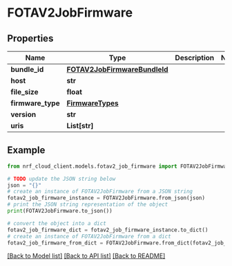 # FOTAV2JobFirmware


## Properties

Name | Type | Description | Notes
------------ | ------------- | ------------- | -------------
**bundle_id** | [**FOTAV2JobFirmwareBundleId**](FOTAV2JobFirmwareBundleId.md) |  | 
**host** | **str** |  | 
**file_size** | **float** |  | 
**firmware_type** | [**FirmwareTypes**](FirmwareTypes.md) |  | 
**version** | **str** |  | 
**uris** | **List[str]** |  | 

## Example

```python
from nrf_cloud_client.models.fotav2_job_firmware import FOTAV2JobFirmware

# TODO update the JSON string below
json = "{}"
# create an instance of FOTAV2JobFirmware from a JSON string
fotav2_job_firmware_instance = FOTAV2JobFirmware.from_json(json)
# print the JSON string representation of the object
print(FOTAV2JobFirmware.to_json())

# convert the object into a dict
fotav2_job_firmware_dict = fotav2_job_firmware_instance.to_dict()
# create an instance of FOTAV2JobFirmware from a dict
fotav2_job_firmware_from_dict = FOTAV2JobFirmware.from_dict(fotav2_job_firmware_dict)
```
[[Back to Model list]](../README.md#documentation-for-models) [[Back to API list]](../README.md#documentation-for-api-endpoints) [[Back to README]](../README.md)


